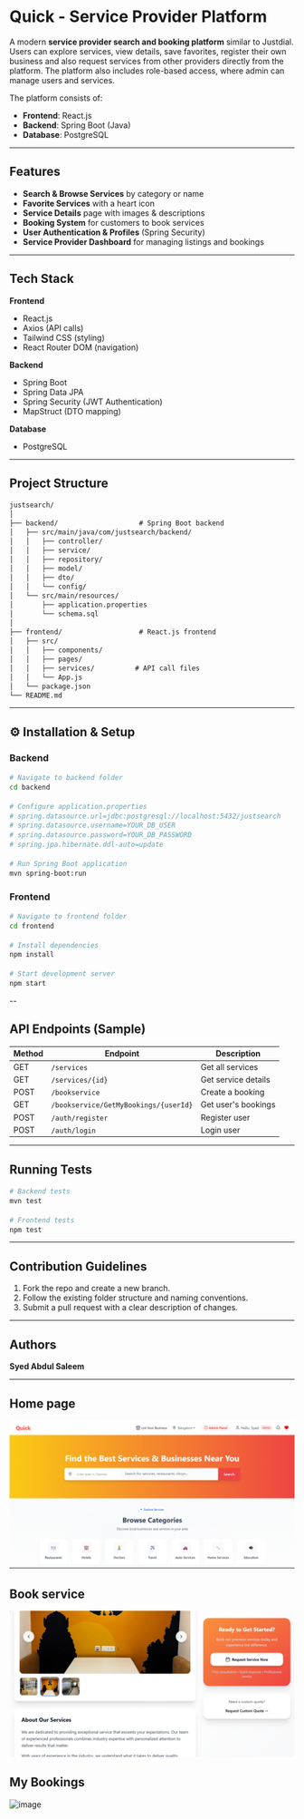 # Quick - Service Provider Platform

A modern **service provider search and booking platform** similar to Justdial.  
Users can explore services, view details, save favorites, register their own business and also request services from other providers directly from the platform.
The platform also includes role-based access, where admin can manage users and services.

The platform consists of:
- **Frontend**: React.js
- **Backend**: Spring Boot (Java)
- **Database**: PostgreSQL

---

## Features

- **Search & Browse Services** by category or name  
- **Favorite Services** with a heart icon  
- **Service Details** page with images & descriptions  
- **Booking System** for customers to book services  
- **User Authentication & Profiles** (Spring Security)  
- **Service Provider Dashboard** for managing listings and bookings  

---

##  Tech Stack

**Frontend**
- React.js  
- Axios (API calls)  
- Tailwind CSS (styling)  
- React Router DOM (navigation)  

**Backend**
- Spring Boot  
- Spring Data JPA  
- Spring Security (JWT Authentication)  
- MapStruct (DTO mapping)  

**Database**
- PostgreSQL  

---

##  Project Structure

```
justsearch/
│
├── backend/                    # Spring Boot backend
│   ├── src/main/java/com/justsearch/backend/
│   │   ├── controller/
│   │   ├── service/
│   │   ├── repository/
│   │   ├── model/
│   │   ├── dto/
│   │   └── config/
│   └── src/main/resources/
│       ├── application.properties
│       └── schema.sql
│
├── frontend/                   # React.js frontend
│   ├── src/
│   │   ├── components/
│   │   ├── pages/
│   │   ├── services/          # API call files
│   │   └── App.js
│   └── package.json
└── README.md
```

---

## ⚙️ Installation & Setup

### **Backend**

```bash
# Navigate to backend folder
cd backend

# Configure application.properties
# spring.datasource.url=jdbc:postgresql://localhost:5432/justsearch
# spring.datasource.username=YOUR_DB_USER
# spring.datasource.password=YOUR_DB_PASSWORD
# spring.jpa.hibernate.ddl-auto=update

# Run Spring Boot application
mvn spring-boot:run
```

### **Frontend**

```bash
# Navigate to frontend folder
cd frontend

# Install dependencies
npm install

# Start development server
npm start
```

--

##  API Endpoints (Sample)

| Method | Endpoint | Description |
|--------|----------|-------------|
| GET | `/services` | Get all services |
| GET | `/services/{id}` | Get service details |
| POST | `/bookservice` | Create a booking |
| GET | `/bookservice/GetMyBookings/{userId}` | Get user's bookings |
| POST | `/auth/register` | Register user |
| POST | `/auth/login` | Login user |

---

## Running Tests

```bash
# Backend tests
mvn test

# Frontend tests
npm test
```

---

##  Contribution Guidelines

1. Fork the repo and create a new branch.
2. Follow the existing folder structure and naming conventions.
3. Submit a pull request with a clear description of changes.

---

##  Authors

**Syed Abdul Saleem**

---
## Home page
![Quick Platform Home](https://github.com/67code/Quick/blob/main/FE/justdial/public/images/Home.png?raw=true)
## Book service
![Book service](https://github.com/67code/Quick/blob/main/FE/justdial/public/images/Book%20service.png?raw=true)
## My  Bookings
<img width="1866" height="951" alt="image" src="https://github.com/user-attachments/assets/6d7a7788-87d9-4f24-ac57-9d82fcc69cf2" />
